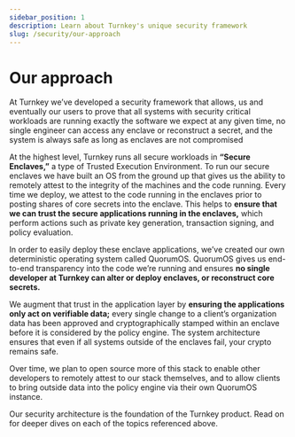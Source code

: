 ```yaml
---
sidebar_position: 1
description: Learn about Turnkey's unique security framework
slug: /security/our-approach
---
```


# Our approach

At Turnkey we’ve developed a security framework that allows, us and eventually our users to prove that all systems with security critical workloads are running exactly the software we expect at any given time, no single engineer can access any enclave or reconstruct a secret, and the system is always safe as long as enclaves are not compromised

At the highest level, Turnkey runs all secure workloads in **“Secure Enclaves,”** a type of Trusted Execution Environment. To run our secure enclaves we have built an OS from the ground up that gives us the ability to remotely attest to the integrity of the machines and the code running. Every time we deploy, we attest to the code running in the enclaves prior to posting shares of core secrets into the enclave. This helps to **ensure that we can trust the secure applications running in the enclaves,** which perform actions such as private key generation, transaction signing, and policy evaluation.

In order to easily deploy these enclave applications, we’ve created our own deterministic operating system called QuorumOS. QuorumOS gives us end-to-end transparency into the code we’re running and ensures **no single developer at Turnkey can alter or deploy enclaves, or reconstruct core secrets.**

We augment that trust in the application layer by **ensuring the applications only act on verifiable data;** every single change to a client’s organization data has been approved and cryptographically stamped within an enclave before it is considered by the policy engine. The system architecture ensures that even if all systems outside of the enclaves fail, your crypto remains safe.

Over time, we plan to open source more of this stack to enable other developers to remotely attest to our stack themselves, and to allow clients to bring outside data into the policy engine via their own QuorumOS instance.

Our security architecture is the foundation of the Turnkey product. Read on for deeper dives on each of the topics referenced above.
